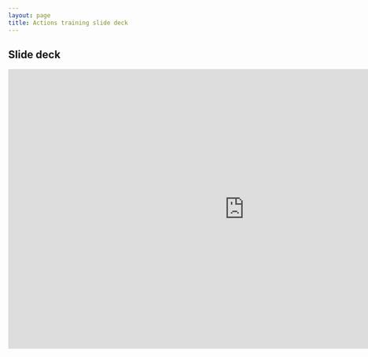```yaml
---
layout: page
title: Actions training slide deck
---
```


## Slide deck

<iframe src="https://docs.google.com/presentation/d/1OUgY2QE9iIrHXOH-MxP9dlq7TI79xCj9uiZ_EfkpfnY/edit#slide=id.p" frameborder="0" width="960" height="569" allowfullscreen="true" mozallowfullscreen="true" webkitallowfullscreen="true"></iframe>


